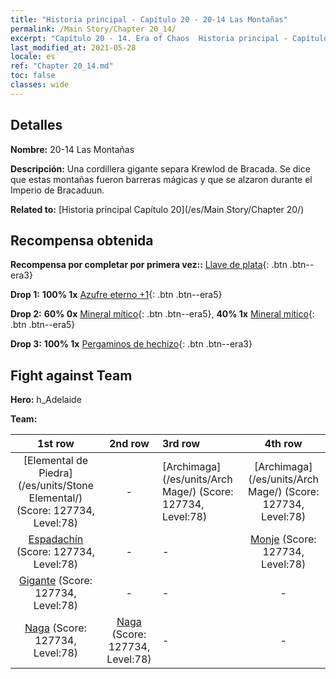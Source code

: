 ```yaml
---
title: "Historia principal - Capítulo 20 - 20-14 Las Montañas"
permalink: /Main Story/Chapter 20_14/
excerpt: "Capítulo 20 - 14. Era of Chaos  Historia principal - Capítulo 20_14. 20-14 Las Montañas"
last_modified_at: 2021-05-28
locale: es
ref: "Chapter 20_14.md"
toc: false
classes: wide
---
```


## Detalles

 **Nombre:** 20-14 Las Montañas

 **Descripción:** Una cordillera gigante separa Krewlod de Bracada. Se dice que estas montañas fueron barreras mágicas y que se alzaron durante el Imperio de Bracaduun.

 **Related to:** [Historia principal Capítulo 20](/es/Main Story/Chapter 20/)

## Recompensa obtenida

 **Recompensa por completar por primera vez::** [Llave de plata](/ItemsES/con_693/){: .btn .btn--era3}

 **Drop 1:** **100% 1x** [Azufre eterno +1](/ItemsES/mat_71/){: .btn .btn--era5}

 **Drop 2:** **60% 0x** [Mineral mítico](/ItemsES/mat_61/){: .btn .btn--era5}, **40% 1x** [Mineral mítico](/ItemsES/mat_61/){: .btn .btn--era5}

 **Drop 3:** **100% 1x** [Pergaminos de hechizo](/ItemsES/con_694/){: .btn .btn--era3}


## Fight against Team
 **Hero:** h_Adelaide

 **Team:**


  | 1st row | 2nd row | 3rd row | 4th row |
  |:----:|:----:|:----|:----:|
  | [Elemental de Piedra](/es/units/Stone Elemental/) (Score: 127734, Level:78)  | - | [Archimaga](/es/units/Arch Mage/) (Score: 127734, Level:78)  | [Archimaga](/es/units/Arch Mage/) (Score: 127734, Level:78)  |
  | [Espadachín](/es/units/Swordsman/) (Score: 127734, Level:78)  | - | - | [Monje](/es/units/Monk/) (Score: 127734, Level:78)  |
  | [Gigante](/es/units/Giant/) (Score: 127734, Level:78)  | - | - | - |
  | [Naga](/es/units/Naga/) (Score: 127734, Level:78)  | [Naga](/es/units/Naga/) (Score: 127734, Level:78)  | - | - |


